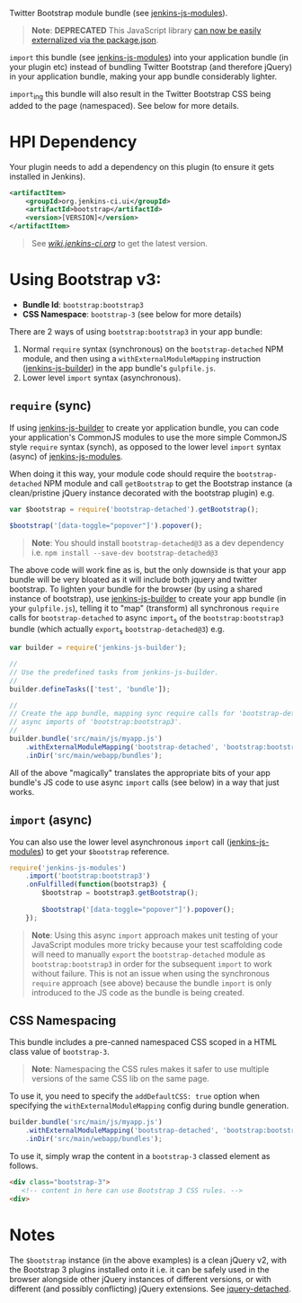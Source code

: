 Twitter Bootstrap module bundle (see [jenkins-js-modules]).

> __Note__: __DEPRECATED__
> This JavaScript library [can now be easily externalized via the package.json](https://github.com/jenkinsci/js-samples/blob/master/step-04-externalize-libs/HOW-IT-WORKS.md#configure-node-build-to-externalize-dependencies). 

`import` this bundle (see [jenkins-js-modules]) into your application bundle (in your plugin etc) instead of bundling
Twitter Bootstrap (and therefore jQuery) in your application bundle, making your app bundle
considerably lighter.

`import`<sub>ing</sub> this bundle will also result in the Twitter Bootstrap CSS being added to the page (namespaced).
 See below for more details.

# HPI Dependency
Your plugin needs to add a dependency on this plugin (to ensure it gets installed in Jenkins). 

```xml
<artifactItem>
    <groupId>org.jenkins-ci.ui</groupId>
    <artifactId>bootstrap</artifactId>
    <version>[VERSION]</version>
</artifactItem>
```

> See _[wiki.jenkins-ci.org](https://wiki.jenkins-ci.org/display/JENKINS/Twitter+Bootstrap)_ to get the latest version.

# Using Bootstrap v3:

* __Bundle Id__: `bootstrap:bootstrap3`
* __CSS Namespace__: `bootstrap-3` (see below for more details)

There are 2 ways of using `bootstrap:bootstrap3` in your app bundle:
 
1. Normal `require` syntax (synchronous) on the `bootstrap-detached` NPM module, and then using a `withExternalModuleMapping` instruction ([jenkins-js-builder]) in the app bundle's `gulpfile.js`.  
1. Lower level `import` syntax (asynchronous).
  
## `require` (sync)
If using [jenkins-js-builder] to create yor application bundle, you can code your application's CommonJS modules to
use the more simple CommonJS style `require` syntax (synch), as opposed to the lower level `import` syntax (async)
of [jenkins-js-modules].
   
When doing it this way, your module code should require the `bootstrap-detached` NPM module and
call `getBootstrap` to get the Bootstrap instance (a clean/pristine jQuery instance decorated with the 
bootstrap plugin) e.g.

```javascript
var $bootstrap = require('bootstrap-detached').getBootstrap();

$bootstrap('[data-toggle="popover"]').popover();
```
    
> __Note__: You should install `bootstrap-detached@3` as a dev dependency i.e. `npm install --save-dev bootstrap-detached@3`
    
The above code will work fine as is, but the only downside is that your app bundle will be very bloated as it will
include both jquery and twitter bootstrap. To lighten your bundle for the browser (by using a shared instance of bootstrap),
use [jenkins-js-builder] to create your app bundle (in your `gulpfile.js`), telling it to "map" (transform) all
synchronous `require` calls for `bootstrap-detached` to async `import`<sub>s</sub> of the `bootstrap:bootstrap3`
bundle (which actually `export`<sub>s</sub> `bootstrap-detached@3`) e.g.

```javascript
var builder = require('jenkins-js-builder');

//
// Use the predefined tasks from jenkins-js-builder.
//
builder.defineTasks(['test', 'bundle']);

//
// Create the app bundle, mapping sync require calls for 'bootstrap-detached' to 
// async imports of 'bootstrap:bootstrap3'.
//
builder.bundle('src/main/js/myapp.js')
    .withExternalModuleMapping('bootstrap-detached', 'bootstrap:bootstrap3')
    .inDir('src/main/webapp/bundles');
```
    
All of the above "magically" translates the appropriate bits of your app bundle's JS code to use async `import` calls
(see below) in a way that just works.     

## `import` (async)  
You can also use the lower level asynchronous `import` call ([jenkins-js-modules]) to get your `$bootstrap` reference.  

```javascript
require('jenkins-js-modules')
    .import('bootstrap:bootstrap3')
    .onFulfilled(function(bootstrap3) {
        $bootstrap = bootstrap3.getBootstrap();
        
        $bootstrap('[data-toggle="popover"]').popover();
    });
```

> __Note__: Using this async `import` approach makes unit testing of your JavaScript modules more tricky because 
> your test scaffolding code will need to manually `export` the `bootstrap-detached` module as `bootstrap:bootstrap3`
> in order for the subsequent `import` to work without failure. This is not an issue when using the synchronous `require`
> approach (see above) because the bundle `import` is only introduced to the JS code as the bundle is being created.

## CSS Namespacing
This bundle includes a pre-canned namespaced CSS scoped in a HTML class value of `bootstrap-3`. 

> __Note__: Namespacing the CSS rules makes it safer to use multiple versions of the same CSS lib on the same page. 

To use it, you need to specify the `addDefaultCSS: true` option when specifying the `withExternalModuleMapping`
config during bundle generation.

```javascript
builder.bundle('src/main/js/myapp.js')
    .withExternalModuleMapping('bootstrap-detached', 'bootstrap:bootstrap3', {addDefaultCSS: true})
    .inDir('src/main/webapp/bundles');
```

To use it, simply wrap the content in a `bootstrap-3` classed element as follows.

```html
<div class="bootstrap-3">
   <!-- content in here can use Bootstrap 3 CSS rules. -->
<div>
```

# Notes

The `$bootstrap` instance (in the above examples) is a clean jQuery v2, with the Bootstrap 3 
plugins installed onto it i.e. it can be safely used in the browser alongside other jQuery instances of 
different versions, or with different (and possibly conflicting) jQuery extensions.
See [jquery-detached].

[jquery-detached]: https://github.com/tfennelly/jquery-detached
[jenkins-js-builder]: https://github.com/tfennelly/jenkins-js-builder
[jenkins-js-modules]: https://github.com/tfennelly/jenkins-js-modules